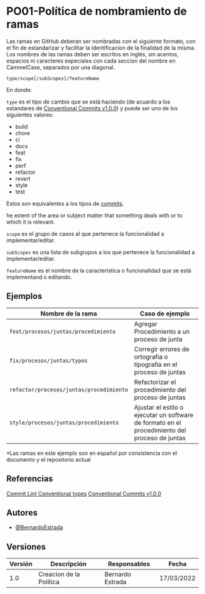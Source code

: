 # PO01-Política de nombramiento de ramas

Las ramas en GitHub deberan ser nombradas con el siguiente formato, con el fin de estandarizar y facilitar la identificacion de la finalidad de la misma.
Los nombres de las ramas deben ser escritos en inglés, sin acentos, espacios ni caracteres especiales con cada seccion del nombre en CammelCase, separados por una diagonal.

`type/scope[/subScopes]/featureName`

En donde:

`type` es el tipo de cambio que se está haciendo (de acuardo a los estandares de [Conventional Commits v1.0.0](https://www.conventionalcommits.org/en/v1.0.0/#summary)) y puede ser uno de los siguientes valores:

- build
- chore
- ci
- docs
- feat
- fix
- perf
- refactor
- revert
- style
- test

Estos son equivalentes a los tipos de [commits](./PO02).

he extent of the area or subject matter that something deals with or to which it is relevant.

`scope` es el grupo de casos al que pertenece la funcionalidad a implementar/editar.

`subScopes` es una lista de subgrupos a los que pertenece la funcionalidad a implementar/editar.

`featureName` es el nombre de la caracteristica o funcionalidad que se está implementand o editando.

## Ejemplos

| Nombre de la rama | Caso de ejemplo |
| ----------------- | --------------- |
| `feat/procesos/juntas/procedimiento` | Agregar Procedimiento a un proceso de junta |
| `fix/procesos/juntas/typos` | Corregir errores de ortografia o tipografia en el proceso de juntas |
| `refactor/procesos/juntas/procedimiento` | Refactorizar el procedimiento del proceso de juntas |
| `style/procesos/juntas/procedimiento` | Ajustar el estilo o ejecutar un software de formato en el procedimiento del proceso de juntas |
*Las ramas en este ejemplo son en español por consistencia con el documento y el repositorio actual

## Referencias

[Commit Lint Conventional types](https://github.com/conventional-changelog/commitlint/tree/master/%40commitlint/config-conventional)
[Conventional Commits v1.0.0](https://www.conventionalcommits.org/en/v1.0.0/)

## Autores

- [@BernardoEstrada](https://www.github.com/BernardoEstrada)

## Versiones

| Versión | Descripción                                  | Responsables     | Fecha      |
| ------- | -------------------------------------------- | ---------------- | ---------- |
| 1.0     | Creacion de la Política                      | Bernardo Estrada | 17/03/2022 |
